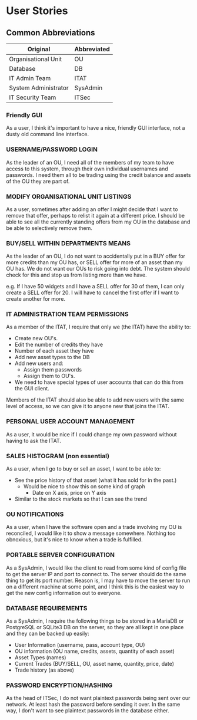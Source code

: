# User Stories

## Common Abbreviations
Original | Abbreviated
------------ | -------------
Organisational Unit | OU
Database | DB
IT Admin Team | ITAT
System Administrator | SysAdmin
IT Security Team | ITSec

### Friendly GUI
As a user, I think it's important to have a nice, friendly GUI interface, 
not a dusty old command line interface.

### USERNAME/PASSWORD LOGIN
As the leader of an OU, I need all of the members of my team to have access to this system, 
through their own individual usernames and passwords. I need them all to be trading using 
the credit balance and assets of the OU they are part of.

### MODIFY ORGANISATIONAL UNIT LISTINGS
As a user, sometimes after adding an offer I might decide that I want to remove that offer, 
perhaps to relist it again at a different price. I should be able to see all the currently 
standing offers from my OU in the database and be able to selectively remove them.

### BUY/SELL WITHIN DEPARTMENTS MEANS
As the leader of an OU, I do not want to accidentally put in a BUY offer for more credits than
my OU has, or SELL offer for more of an asset than my OU has. We do not want our OUs to risk going
into debt. The system should check for this and stop us from listing more than we have.

e.g. 
If I have 50 widgets and I have a SELL offer for 30 of them, I can only create a SELL offer for 20.
I will have to cancel the first offer if I want to create another for more.

### IT ADMINISTRATION TEAM PERMISSIONS
As a member of the ITAT, I require that only we (the ITAT) have the ability to:
* Create new OU's. 
* Edit the number of credits they have
* Number of each asset they have
* Add new asset types to the DB
* Add new users and:
	* Assign them passwords 
	* Assign them to OU's. 
* We need to have special types of user accounts that can do this from the GUI client.

Members of the ITAT should also be able to add new users with the same level of access,
so we can give it to anyone new that joins the ITAT.

### PERSONAL USER ACCOUNT MANAGEMENT
As a user, it would be nice if I could change my own password without having to ask the ITAT.

### SALES HISTOGRAM (non essential)
As a user, when I go to buy or sell an asset, I want to be able to:
* See the price history of that asset (what it has sold for in the past.)
	* Would be nice to show this on some kind of graph
		* Date on X axis, price on Y axis
* Similar to the stock markets so that I can see the trend


### OU NOTIFICATIONS
As a user, when I have the software open and a trade involving my OU is reconciled, 
I would like it to show a message somewhere. Nothing too obnoxious, but it's nice to know
when a trade is fulfilled.

### PORTABLE SERVER CONFIGURATION
As a SysAdmin, I would like the client to read from some kind of config file to get the server IP
and port to connect to. The server should do the same thing to get its port number. 
Reason is, I may have to move the server to run on a different machine at some point, 
and I think this is the easiest way to get the new config information out to everyone.

### DATABASE REQUIREMENTS
As a SysAdmin, I require the following things to be stored in a MariaDB or PostgreSQL or SQLite3 DB
on the server, so they are all kept in one place and they can be backed up easily:
* User Information (username, pass, account type, OU)
* OU information (OU name, credits, assets, quantity of each asset)
* Asset Types (names)
* Current Trades (BUY/SELL, OU, asset name, quantity, price, date)
* Trade history (as above)

### PASSWORD ENCRYPTION/HASHING
As the head of ITSec, I do not want plaintext passwords being sent over our network. 
At least hash the password before sending it over. In the same way, I don't want to see plaintext
passwords in the database either.